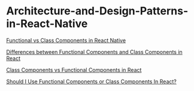 # Architecture-and-Design-Patterns-in-React-Native

[Functional vs Class Components in React Native](https://www.freecodecamp.org/news/functional-vs-class-components-react-native/)

[Differences between Functional Components and Class Components in React](https://www.geeksforgeeks.org/differences-between-functional-components-and-class-components-in-react/)

[Class Components vs Functional Components in React](https://www.linkedin.com/pulse/class-components-vs-functional-components-react-dinuka-fernando)

[Should I Use Functional Components or Class Components In React?](https://betterprogramming.pub/should-i-use-functional-components-or-class-components-in-react-e4b93280aa65)

